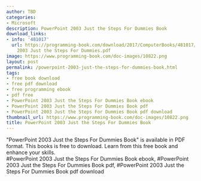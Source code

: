 ```yaml
---
author: TBD
categories:
- Microsoft
description: PowerPoint 2003 Just the Steps For Dummies Book
download_links:
- info: '481017'
  url: https://programming-book.com/download/2017/ComputerBooks/481017/PowerPoint
    2003 Just the Steps For Dummies.pdf
image: https://www.programming-book.com/doc-images/10822.png
layout: post
permalink: /powerpoint-2003-just-the-steps-for-dummies-book.html
tags:
- free book download
- free pdf download
- free programming ebook
- pdf free
- PowerPoint 2003 Just the Steps For Dummies Book ebook
- PowerPoint 2003 Just the Steps For Dummies Book pdf
- PowerPoint 2003 Just the Steps For Dummies Book pdf download
thumbnail_url: https://www.programming-book.com/doc-images/10822.png
title: PowerPoint 2003 Just the Steps For Dummies Book
---
```


 
<div class="item-desc text-justify">
  "PowerPoint 2003 Just the Steps For Dummies Book" is available in PDF format. This books is free to download. Learn from this free book and enhance your skills.
  <br>
  #PowerPoint 2003 Just the Steps For Dummies Book ebook, #PowerPoint 2003 Just the Steps For Dummies Book pdf, #PowerPoint 2003 Just the Steps For Dummies Book pdf download
</div>